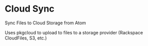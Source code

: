 # Cloud Sync

Sync Files to Cloud Storage from Atom

Uses pkgcloud to upload to files to a storage provider (Rackspace CloudFiles,
S3, etc.)

